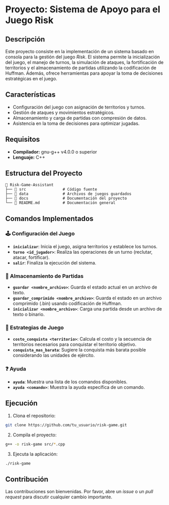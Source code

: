 # Proyecto: Sistema de Apoyo para el Juego Risk

## Descripción
Este proyecto consiste en la implementación de un sistema basado en consola para la gestión del juego *Risk*. El sistema permite la inicialización del juego, el manejo de turnos, la simulación de ataques, la fortificación de territorios y el almacenamiento de partidas utilizando la codificación de Huffman. Además, ofrece herramientas para apoyar la toma de decisiones estratégicas en el juego.

## Características
- Configuración del juego con asignación de territorios y turnos.
- Gestión de ataques y movimientos estratégicos.
- Almacenamiento y carga de partidas con compresión de datos.
- Asistencia en la toma de decisiones para optimizar jugadas.

## Requisitos
- **Compilador:** gnu-g++ v4.0.0 o superior
- **Lenguaje:** C++

## Estructura del Proyecto
```
📂 Risk-Game-Assistant
├── 📁 src                # Código fuente
├── 📁 data               # Archivos de juegos guardados
├── 📁 docs               # Documentación del proyecto
└── 📄 README.md          # Documentación general
```

## Comandos Implementados
### 🕹️ Configuración del Juego
- **`inicializar`**: Inicia el juego, asigna territorios y establece los turnos.
- **`turno <id_jugador>`**: Realiza las operaciones de un turno (reclutar, atacar, fortificar).
- **`salir`**: Finaliza la ejecución del sistema.

### 💾 Almacenamiento de Partidas
- **`guardar <nombre_archivo>`**: Guarda el estado actual en un archivo de texto.
- **`guardar_comprimido <nombre_archivo>`**: Guarda el estado en un archivo comprimido (.bin) usando codificación de Huffman.
- **`inicializar <nombre_archivo>`**: Carga una partida desde un archivo de texto o binario.

### 🧠 Estrategias de Juego
- **`costo_conquista <territorio>`**: Calcula el costo y la secuencia de territorios necesarios para conquistar el territorio objetivo.
- **`conquista_mas_barata`**: Sugiere la conquista más barata posible considerando las unidades de ejército.

### ❓ Ayuda
- **`ayuda`**: Muestra una lista de los comandos disponibles.
- **`ayuda <comando>`**: Muestra la ayuda específica de un comando.

## Ejecución
1. Clona el repositorio:
```bash
git clone https://github.com/tu_usuario/risk-game.git
```
2. Compila el proyecto:
```bash
g++ -o risk-game src/*.cpp
```
3. Ejecuta la aplicación:
```bash
./risk-game
```

## Contribución
Las contribuciones son bienvenidas. Por favor, abre un *issue* o un *pull request* para discutir cualquier cambio importante.
